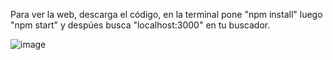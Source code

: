 Para ver la web, descarga el código, en la terminal pone "npm install" luego "npm start" y despúes busca "localhost:3000" en tu buscador.

![image](https://github.com/user-attachments/assets/b5c04951-ef84-44d0-9d1d-863bed51997c)
